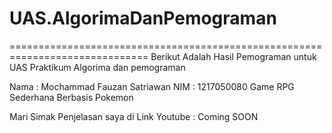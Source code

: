 # UAS.AlgorimaDanPemograman
==============================================================================
Berikut Adalah Hasil Pemograman untuk UAS Praktikum Algorima dan pemograman

Nama : Mochammad Fauzan Satriawan
NIM : 1217050080
  Game RPG Sederhana Berbasis Pokemon

Mari Simak Penjelasan saya di Link Youtube :
Coming SOON


